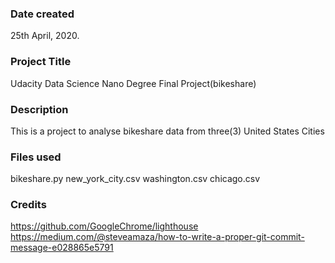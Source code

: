 ### Date created
25th April, 2020.

### Project Title
Udacity Data Science Nano Degree Final Project(bikeshare)

### Description
This is a project to analyse bikeshare data from three(3) United States Cities

### Files used
bikeshare.py 
new_york_city.csv
washington.csv
chicago.csv

### Credits
https://github.com/GoogleChrome/lighthouse
https://medium.com/@steveamaza/how-to-write-a-proper-git-commit-message-e028865e5791
